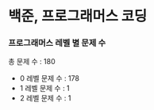 # 백준, 프로그래머스 코딩
### 프로그래머스 레벨 별 문제 수
총 문제 수 : 180
- 0 레벨 문제 수 : 178
- 1 레벨 문제 수 : 1
- 2 레벨 문제 수 : 1

